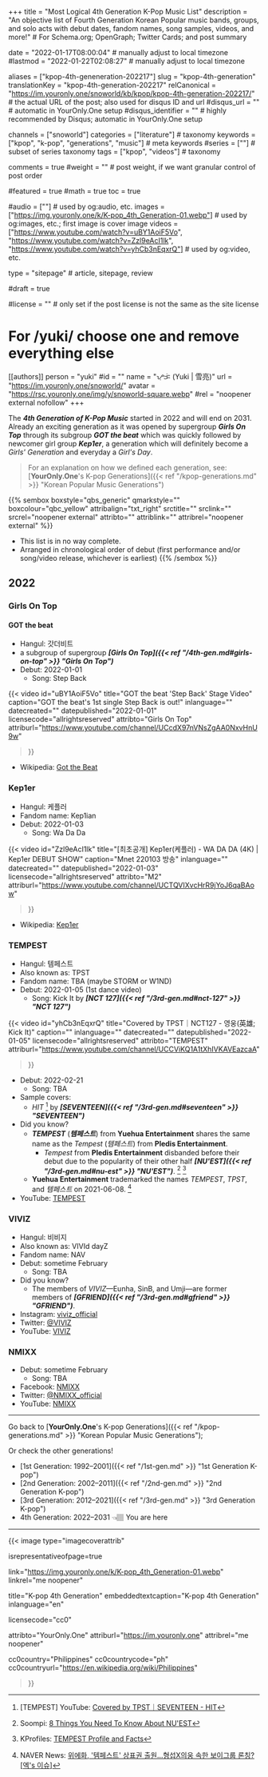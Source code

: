 +++
title = "Most Logical 4th Generation K-Pop Music List"
description = "An objective list of Fourth Generation Korean Popular music bands, groups, and solo acts with debut dates, fandom names, song samples, videos, and more!"                                                    # For Schema.org; OpenGraph; Twitter Cards; and post summary

date = "2022-01-17T08:00:04"                                        # manually adjust to local timezone
#lastmod = "2022-01-22T02:08:27"                                     # manually adjust to local timezone

aliases = ["kpop-4th-geneneration-202217"]
slug = "kpop-4th-generation"
translationKey = "kpop-4th-generation-202217"
relCanonical = "https://im.youronly.one/snoworld/kb/kpop/kpop-4th-generation-202217/"                                                   # the actual URL of the post; also used for disqus ID and url
#disqus_url = ""                                                    # automatic in YourOnly.One setup
#disqus_identifier = ""                                             # highly recommended by Disqus; automatic in YourOnly.One setup

channels = ["snoworld"]
categories = ["literature"]                                                   # taxonomy
keywords = ["kpop", "k-pop", "generations", "music"]                                                     # meta keywords
#series = [""]                                                       # subset of series taxonomy
tags = ["kpop", "videos"]                                                         # taxonomy

comments = true
#weight = ""                                                        # post weight, if we want granular control of post order

#featured = true
#math = true
toc = true

#audio = [""]                                                        # used by og:audio, etc.
images = ["https://img.youronly.one/k/K-pop_4th_Generation-01.webp"]                                                       # used by og:images, etc.; first image is cover image
videos = ["https://www.youtube.com/watch?v=uBY1AoiF5Vo", "https://www.youtube.com/watch?v=Zzl9eAcI1lk", "https://www.youtube.com/watch?v=yhCb3nEqxrQ"]                                                       # used by og:video, etc.

type = "sitepage"                                                           # article, sitepage, review

#draft = true

#license = ""                                                       # only set if the post license is not the same as the site license

# For /yuki/ choose one and remove everything else
[[authors]]
  person = "yuki"
  #id = ""
  name = "ᜌᜓᜃᜒ (Yuki | 雪亮)"
  url = "https://im.youronly.one/snoworld/"
  avatar = "https://rsc.youronly.one/img/y/snoworld-square.webp"
  #rel = "noopener external nofollow"
+++

The ***4th Generation of K-Pop Music*** started in 2022 and will end on 2031. Already an exciting generation as it was opened by supergroup ***Girls On Top*** through its subgroup ***GOT the beat*** which was quickly followed by newcomer girl group ***Kep1er***, a generation which will definitely become a *Girls' Generation* and everyday a *Girl's Day*.

<!--more-->

> For an explanation on how we defined each generation, see: [**YourOnly.One**'s K-pop Generations]({{< ref "/kpop-generations.md" >}} "Korean Popular Music Generations")

{{% sembox boxstyle="qbs_generic" qmarkstyle="" boxcolour="qbc_yellow" attribalign="txt_right" srctitle="" srclink="" srcrel="noopener external" attribto="" attriblink="" attribrel="noopener external" %}}
* This list is in no way complete.
* Arranged in chronological order of debut (first performance and/or song/video release, whichever is earliest)
{{% /sembox %}}

## 2022
### Girls On Top
#### GOT the beat
* Hangul: 갓더비트
* a subgroup of supergroup ***[Girls On Top]({{< ref "/4th-gen.md#girls-on-top" >}} "Girls On Top")***
* Debut: 2022-01-01
  * Song: Step Back

{{< video
  id="uBY1AoiF5Vo"
  title="GOT the beat 'Step Back' Stage Video"
  caption="GOT the beat's 1st single Step Back is out!"
  inlanguage=""
  datecreated=""
  datepublished="2022-01-01"
  licensecode="allrightsreserved"
  attribto="Girls On Top"
  attriburl="https://www.youtube.com/channel/UCcdX97nVNsZgAA0NxvHnU9w"
>}}

* Wikipedia: [Got the Beat](https://en.wikipedia.org/wiki/Got_the_Beat "Got the Beat")

### Kep1er
* Hangul: 케플러
* Fandom name: Kep1ian
* Debut: 2022-01-03
  * Song: Wa Da Da

{{< video
  id="Zzl9eAcI1lk"
  title="[최초공개] Kep1er(케플러) - WA DA DA (4K) | Kep1er DEBUT SHOW"
  caption="Mnet 220103 방송"
  inlanguage=""
  datecreated=""
  datepublished="2022-01-03"
  licensecode="allrightsreserved"
  attribto="M2"
  attriburl="https://www.youtube.com/channel/UCTQVIXvcHrR9jYoJ6qaBAow"
>}}

* Wikipedia: [Kep1er](https://en.wikipedia.org/wiki/Kep1er "Kep1er")

### TEMPEST
* Hangul: 템페스트
* Also known as: TPST
* Fandom name: TBA (maybe STORM or W1ND)
* Debut: 2022-01-05 (1st dance video)
  * Song: Kick It by ***[NCT 127]({{< ref "/3rd-gen.md#nct-127" >}} "NCT 127")***

{{< video
  id="yhCb3nEqxrQ"
  title="Covered by TPST｜NCT127 - 영웅(英雄; Kick It)"
  caption=""
  inlanguage=""
  datecreated=""
  datepublished="2022-01-05"
  licensecode="allrightsreserved"
  attribto="TEMPEST"
  attriburl="https://www.youtube.com/channel/UCCViKQ1A1tXhIVKAVEazcaA"
>}}

* Debut: 2022-02-21
  * Song: TBA
* Sample covers:
  * *HIT* [^tempest-cover-hit-seventeen] by ***[SEVENTEEN]({{< ref "/3rd-gen.md#seventeen" >}} "SEVENTEEN")***
* Did you know?
  * ***TEMPEST*** (***템페스트***) from **Yuehua Entertainment** shares the same name as the *Tempest* (*템페스트*) from **Pledis Entertainment**.
    * *Tempest* from **Pledis Entertainment** disbanded before their debut due to the popularity of their other half ***[NU'EST]({{< ref "/3rd-gen.md#nu-est" >}} "NU'EST")***. [^soompi-8-things-you-need-to-know-about-nuest] [^kprofiles-tempest-profile-and-facts]
  * **Yuehua Entertainment** trademarked the names *TEMPEST*, *TPST*, and *템페스트* on 2021-06-08. [^naver-news-tempest-tpst-trademarked]
* YouTube: [TEMPEST](https://www.youtube.com/channel/UCCViKQ1A1tXhIVKAVEazcaA "TEMPEST")

[^tempest-cover-hit-seventeen]: [TEMPEST] YouTube: [Covered by TPST｜SEVENTEEN - HIT](https://www.youtube.com/watch?v=G7VsjectIzo "Covered by TPST｜SEVENTEEN - HIT")
[^soompi-8-things-you-need-to-know-about-nuest]: Soompi: [8 Things You Need To Know About NU'EST](https://www.soompi.com/article/1000181wpp/8-important-things-need-know-nuest "8 Things You Need To Know About NU'EST")
[^kprofiles-tempest-profile-and-facts]: KProfiles: [TEMPEST Profile and Facts](https://kprofiles.com/tempest-profile-facts/ "TEMPEST Profile and Facts")
[^naver-news-tempest-tpst-trademarked]: NAVER News: [위에화, '템페스트' 상표권 출원…형섭X의웅 속한 보이그룹 론칭? [엑's 이슈]](https://n.news.naver.com/entertain/now/article/311/0001308929 "위에화, '템페스트' 상표권 출원…형섭X의웅 속한 보이그룹 론칭? [엑's 이슈]")

### VIVIZ
* Hangul: 비비지
* Also known as: VIVId dayZ
* Fandom name: NAV
* Debut: sometime February
  * Song: TBA
* Did you know?
  * The members of *VIVIZ*—Eunha, SinB, and Umji—are former members of ***[GFRIEND]({{< ref "/3rd-gen.md#gfriend" >}} "GFRIEND")***.
* Instagram: [viviz_official](https://www.instagram.com/viviz_official/ "viviz_official")
* Twitter: [@VIVIZ](https://twitter.com/viviz_official "@VIVIZ")
* YouTube: [VIVIZ](https://www.youtube.com/c/VIVIZofficial/ "VIVIZ")

### NMIXX
* Debut: sometime February
  * Song: TBA
* Facebook: [NMIXX](https://facebook.com/NMIXXOfficial/ "NMIXX")
* Twitter: [@NMIXX_official](https://twitter.com/NMIXX_official "@NMIXX_official")
* YouTube: [NMIXX](https://www.youtube.com/c/NMIXXOfficial "NMIXX")

-------

Go back to [**YourOnly.One**'s K-pop Generations]({{< ref "/kpop-generations.md" >}} "Korean Popular Music Generations");

Or check the other generations!
* [1st Generation: 1992–2001]({{< ref "/1st-gen.md" >}} "1st Generation K-pop")
* [2nd Generation: 2002–2011]({{< ref "/2nd-gen.md" >}} "2nd Generation K-pop")
* [3rd Generation: 2012–2021]({{< ref "/3rd-gen.md" >}} "3rd Generation K-pop")
* 4th Generation: 2022–2031 👈🏽 You are here

-------

{{< image
  type="imagecoverattrib"

  isrepresentativeofpage=true

  link="https://img.youronly.one/k/K-pop_4th_Generation-01.webp"
  linkrel="me noopener"

  title="K-pop 4th Generation"
  embeddedtextcaption="K-pop 4th Generation"
  inlanguage="en"

  licensecode="cc0"

  attribto="YourOnly.One"
  attriburl="https://im.youronly.one"
  attribrel="me noopener"

  cc0country="Philippines"
  cc0countrycode="ph"
  cc0countryurl="https://en.wikipedia.org/wiki/Philippines"
>}}
